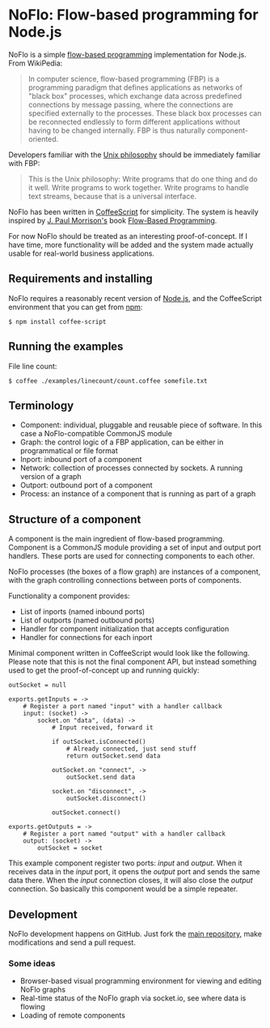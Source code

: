 NoFlo: Flow-based programming for Node.js
=========================================

NoFlo is a simple [flow-based programming](http://en.wikipedia.org/wiki/Flow-based_programming) implementation for Node.js. From WikiPedia:

> In computer science, flow-based programming (FBP) is a programming paradigm that defines applications as networks of "black box" processes, which exchange data across predefined connections by message passing, where the connections are specified externally to the processes. These black box processes can be reconnected endlessly to form different applications without having to be changed internally. FBP is thus naturally component-oriented.

Developers familiar with the [Unix philosophy](http://en.wikipedia.org/wiki/Unix_philosophy) should be immediately familiar with FBP:

> This is the Unix philosophy: Write programs that do one thing and do it well. Write programs to work together. Write programs to handle text streams, because that is a universal interface. 

NoFlo has been written in [CoffeeScript](http://jashkenas.github.com/coffee-script) for simplicity. The system is heavily inspired by [J. Paul Morrison's](http://www.jpaulmorrison.com/) book [Flow-Based Programming](http://www.jpaulmorrison.com/fbp/#More). 

For now NoFlo should be treated as an interesting proof-of-concept. If I have time, more functionality will be added and the system made actually usable for real-world business applications.

## Requirements and installing

NoFlo requires a reasonably recent version of [Node.js](http://nodejs.org/), and the CoffeeScript environment that you can get from [npm](http://npmjs.org/):

    $ npm install coffee-script

## Running the examples

File line count:

    $ coffee ./examples/linecount/count.coffee somefile.txt

## Terminology

* Component: individual, pluggable and reusable piece of software. In this case a NoFlo-compatible CommonJS module
* Graph: the control logic of a FBP application, can be either in programmatical or file format
* Inport: inbound port of a component
* Network: collection of processes connected by sockets. A running version of a graph
* Outport: outbound port of a component
* Process: an instance of a component that is running as part of a graph

## Structure of a component

A component is the main ingredient of flow-based programming. Component is a CommonJS module providing a set of input and output port handlers. These ports are used for connecting components to each other.

NoFlo processes (the boxes of a flow graph) are instances of a component, with the graph controlling connections between ports of components.

Functionality a component provides:

* List of inports (named inbound ports)
* List of outports (named outbound ports)
* Handler for component initialization that accepts configuration
* Handler for connections for each inport

Minimal component written in CoffeeScript would look like the following. Please note that this is not the final component API, but instead something used to get the proof-of-concept up and running quickly:

    outSocket = null

    exports.getInputs = ->
        # Register a port named "input" with a handler callback
        input: (socket) ->
            socket.on "data", (data) ->
                # Input received, forward it

                if outSocket.isConnected()
                    # Already connected, just send stuff
                    return outSocket.send data

                outSocket.on "connect", ->
                    outSocket.send data

                socket.on "disconnect", ->
                    outSocket.disconnect()

                outSocket.connect()

    exports.getOutputs = ->
        # Register a port named "output" with a handler callback
        output: (socket) ->
            outSocket = socket

This example component register two ports: _input_ and _output_. When it receives data in the _input_ port, it opens the _output_ port and sends the same data there. When the _input_ connection closes, it will also close the _output_ connection. So basically this component would be a simple repeater.

## Development

NoFlo development happens on GitHub. Just fork the [main repository](https://github.com/bergie/noflo), make modifications and send a pull request.

### Some ideas

* Browser-based visual programming environment for viewing and editing NoFlo graphs
* Real-time status of the NoFlo graph via socket.io, see where data is flowing
* Loading of remote components

